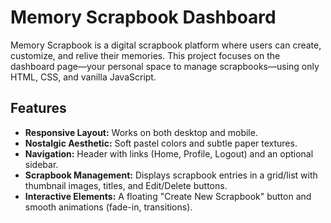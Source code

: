 # Memory Scrapbook Dashboard

Memory Scrapbook is a digital scrapbook platform where users can create, customize, and relive their memories. This project focuses on the dashboard page—your personal space to manage scrapbooks—using only HTML, CSS, and vanilla JavaScript.

## Features

- **Responsive Layout:** Works on both desktop and mobile.
- **Nostalgic Aesthetic:** Soft pastel colors and subtle paper textures.
- **Navigation:** Header with links (Home, Profile, Logout) and an optional sidebar.
- **Scrapbook Management:** Displays scrapbook entries in a grid/list with thumbnail images, titles, and Edit/Delete buttons.
- **Interactive Elements:** A floating "Create New Scrapbook" button and smooth animations (fade-in, transitions).


